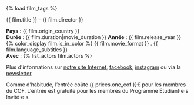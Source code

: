 {% load film_tags %}

{{ film.title }} - {{ film.director }}

**Pays** : {{ film.origin_country }}  
**Durée** : {{ film.duration|movie_duration }} 
**Année** : {{ film.release_year }}  
{% color_display film.is_in_color %}
{{ film.movie_format }} . {{ film.language_subtitles }}  
**Avec** : {% list_actors film.actors %} 

Plus d'informations sur [notre site Internet](http://www.cineclub.ens.fr/category/seances/), [facebook](https://www.facebook.com/cineclub.ensulm), [instagram](https://www.instagram.com/cineclubens/) ou via la [newsletter](https://lists.ens.psl.eu/wws/info/cineclub-informations)

Comme d’habitude, l’entrée coûte {{ prices.one_cof }}€ pour les membres du COF.
L’entrée est gratuite pour les membres du Programme Étudiant⋅e⋅s Invité⋅e⋅s.
